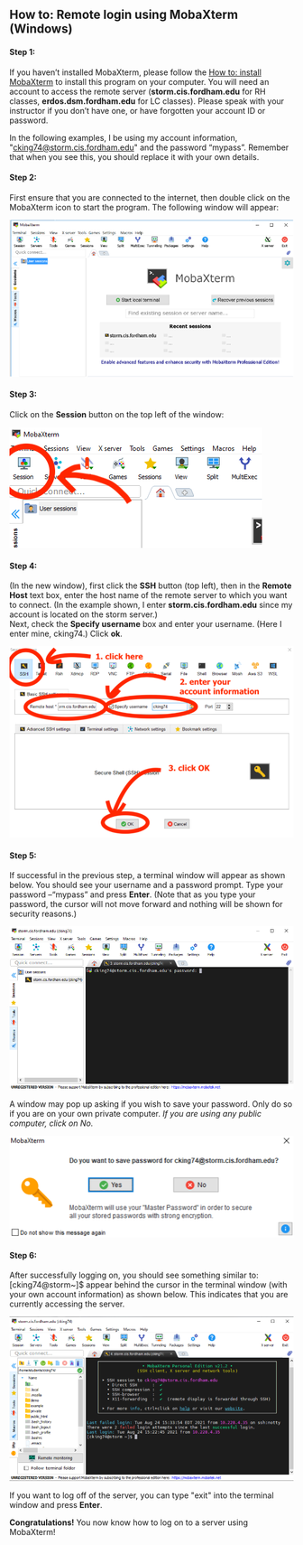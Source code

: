 ## How to: Remote login using MobaXterm (Windows)

#### Step 1:  
If you haven’t installed MobaXterm, please follow the [How to: install MobaXterm](installMobaXTermWindows.md) to install this program on your computer.  You will need an account to access the remote server (**storm.cis.fordham.edu** for RH classes, **erdos.dsm.fordham.edu** for LC classes). Please speak with your instructor if you don’t have one, or have forgotten your account ID or password.   
  
In the following examples, I be using my account information, "cking74@storm.cis.fordham.edu" and the password “mypass”. Remember that when you see this, you should replace it with your own details. 

  
#### Step 2:  
First ensure that you are connected to the internet, then double click on the MobaXterm icon to start the program. The following window will appear:  
  
![Opening screen](docs/assets/CISWork11.png) 
  
  
#### Step 3:   
Click on the **Session** button on the top left of the window:  
  
![Session button](docs/assets/CISWork12.png)
  
   
#### Step 4:  
(In the new window), first click the **SSH** button (top left), then in the **Remote Host** text box, enter the host name of the remote server to which you want to connect. (In the example shown, I enter **storm.cis.fordham.edu** since my account is located on the storm server.)   
Next, check the **Specify username** box and enter your username. (Here I enter mine, cking74.) Click **ok**.  
  
![Enter login](docs/assets/CISWork13.png)
  
  
#### Step 5:  
If successful in the previous step, a terminal window will appear as shown below. You should see your username and a password prompt. Type your password –“mypass” and press **Enter**. (Note that as you type your password, the cursor will not move forward and nothing will be shown for security reasons.)  
  
![Enter password](docs/assets/CISWork14.png)  
  
  
A window may pop up asking if you wish to save your password. Only do so if you are on your own private computer. _If you are using any public computer, click on No._  
  
![Save password option](docs/assets/CISWork15.png)  
  
  
#### Step 6: 
After successfully logging on, you should see something similar to: [cking74@storm~]$ appear behind the cursor in the terminal window (with your own account information) as shown below. This indicates that you are currently accessing the server.  
  
![Accessed server](docs/assets/CISWork16.png)  
  
If you want to log off of the server, you can type "exit" into the terminal window and press **Enter**.

**Congratulations!** You now know how to log on to a server using MobaXterm! 
